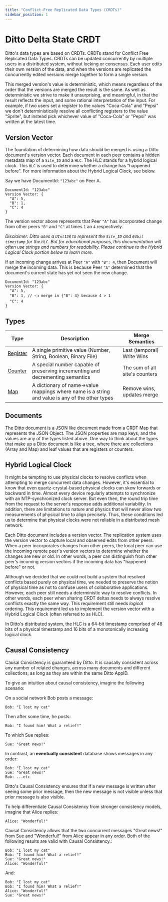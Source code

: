 ```yaml
---
title: "Conflict-Free Replicated Data Types (CRDTs)"
sidebar_position: 1
---
```


# Ditto Delta State CRDT

Ditto's data types are based on CRDTs. CRDTs stand for Conflict Free Replicated Data Types.
CRDTs can be updated concurrently by multiple users in a distributed system, without locking or
consensus. Each user edits their own version of the data, and when the versions
are replicated the concurrently edited versions merge together to form a single
version.

This merged version's value is deterministic, which means regardless of the
order that the versions are merged the result is the same. As well as
deterministic we strive to make it unsurprising, and meaningful, in that the
result reflects the input, and some rational interpretation of the input. For
example, if two users set a register to the values "Coca-Cola" and "Pepsi" we
don't deterministically resolve all conflicting registers to the value "Sprite",
but instead pick whichever value of "Coca-Cola" or "Pepsi" was written at the
latest time.

## Version Vector

The foundation of determining how data should be merged is using a Ditto document's version vector. 
Each document in each peer contains a hidden metadata map of a `Site_ID` and a `HLC`. The HLC stands for a 
hybrid logical clock. This `HLC` is used to determine whether a change has "happened before". 
For more information about the Hybrid Logical Clock, see below.

Say we have DocumentId: `"123abc"` on Peer A. 

```
DocumentId: "123abc"
Version Vector: {
  "A": 5,
  "B": 1,
  "C": 4
}
```

The version vector above represents that Peer `"A"` has incorporated change from other peers `"B"` and `"C"` at times `1` an `4` respectively.

_Disclaimer: Ditto uses a `UInt128` to represent the `Site_ID` and `64bit timestamp` for the `HLC`. But for educational purposes, 
this documentation will often use strings and numbers for readability. Please continue to the Hybrid Logical Clock portion below to learn more._

If an incoming change arrives at Peer `"A"` with `"B": 4`, then Document will merge the incoming data. This is because Peer `"A"` determined that the document's current state has yet not seen the new change. 


```
DocumentId: "123abc"
Version Vector: {
  "A": 5,
  "B": 1, // 👈 merge in {"B": 4} because 4 > 1
  "C": 4
}
```


## Types


| Type        | Description                                                                | Merge Semantics                |
| ----------- | -----------                                                                | ---                            |
| [Register](../datamodel/register)    | A single primitive value (Number, String, Boolean, Binary File)            | Last (temporal) Write Wins     |
| [Counter](../datamodel/counter)     | A special number capable of preserving incrementing and decrementing semantics | The sum of all site's counters 
| [Map](../datamodel/map)         | A dictionary of name->value mappings where name is a string and value is any of the other types | Remove wins, updates merge     |

## Documents 

The Ditto document is a JSON like document made from a CRDT Map that represents
the JSON Object. The JSON properties are map keys, and the values are any of the
types listed above. One way to think about the types that make up a Ditto
document is like a tree, where there are collections (Array and Map) and leaf
values that are registers or counters.


## Hybrid Logical Clock

It might be tempting to use physical clocks to resolve conflicts when attempting to merge concurrent data changes. However, it's essential to know that even quartz-crystal-based physical clocks can skew forwards or backward in time. Almost every device regularly attempts to synchronize with an NTP-synchronized clock server. But even then, the round trip time from the request to the server's response adds additional variability. In addition, there are limitations to nature and physics that will never allow two measurements of physical time to align precisely. Thus, these conditions led us to determine that physical clocks were not reliable in a distributed mesh network. 

Each Ditto document includes a version vector. The replication system uses the version vector to capture local and observed edits from other peers. When a peer incorporates changes from other peers, the local peer can use the incoming remote peer's version vectors to determine whether the changes are new or old. In other words, a peer can distinguish from other peer's incoming version vectors if the incoming data has "happened before" or not.

Although we decided that we could not build a system that resolved conflicts based purely on physical time, we needed to preserve the notion of physical time as not to confuse users of collaborative applications. However, each peer still needs a deterministic way to resolve conflicts. In other words, each peer when sharing CRDT deltas needs to always resolve conflicts exactly the same way. This requirement still needs _logical_ ordering. This requirement led us to implement the version vector with a Hybrid Logical Clock (often referred to as HLC).

In Ditto's distributed system, the HLC is a 64-bit timestamp comprised of 48 bits of a physical timestamp and 16 bits of a monotonically increasing logical clock. 

## Causal Consistency

Causal Consistency is guaranteed by Ditto. It is causally consistent across any number of related
changes, across many documents and different collections, as long as they are
within the same Ditto AppID. 

To give an intuition about causal consistency,
imagine the following scenario:

On a social network Bob posts a message:

    Bob: "I lost my cat"

Then after some time, he posts:

    Bob: "I found him! What a relief!"

To which Sue replies:

    Sue: "Great news!"

In contrast, an **eventually consistent** database shows messages in any order:

    Bob: "I lost my cat"
    Sue: "Great news!"
    Bob: ...etc

Ditto's Causal Consistency ensures that if a new message is written after seeing some
prior message, then the new message is not visible unless that prior message is
also visible.

To help differentiate Causal Consistency from stronger consistency models, imagine that Alice replies:

    Alice: "Wonderful!"

Causal Consistency allows that the two concurrent messages "Great news!" from
Sue and "Wonderful!" from Alice appear in any order. Both of the following results are valid with Causal Consistency.:

    Bob: "I lost my cat"
    Bob: "I found him! What a relief!"
    Sue: "Great news!"
    Alice: "Wonderful!"

And:

    Bob: "I lost my cat"
    Bob: "I found him! What a relief!"
    Alice: "Wonderful!"
    Sue: "Great news!"


